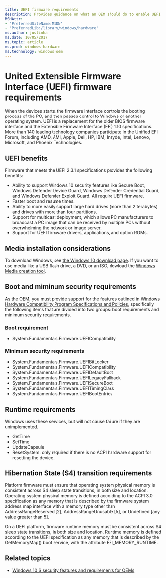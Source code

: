 ```yaml
---
title: UEFI firmware requirements
description: Provides guidance on what an OEM should do to enable UEFI
MSHAttr:
- 'PreferredSiteName:MSDN'
- 'PreferredLib:/library/windows/hardware'
ms.author: justinha
ms.date: 10/05/2017
ms.topic: article
ms.prod: windows-hardware
ms.technology: windows-oem
---
```


# United Extensible Firmware Interface (UEFI) firmware requirements
When the devices starts, the firmware interface controls the booting process of the PC, and then passes control to Windows or another operating system.
UEFI is a replacement for the older BIOS firmware interface and the Extensible Firmware Interface (EFI) 1.10 specifications.
More than 140 leading technology companies participate in the Unified EFI Forum, including AMD, AMI, Apple, Dell, HP, IBM, Insyde, Intel, Lenovo, Microsoft, and Phoenix Technologies.

## UEFI benefits
Firmware that meets the UEFI 2.3.1 specifications provides the following benefits:
- Ability to support Windows 10 security features like Secure Boot, Windows Defender Device Guard, Windows Defender Credential Guard, and Windows Defender Exploit Guard. All require UEFI firmware.
- Faster boot and resume times.
- Ability to more easily support large hard drives (more than 2 terabytes) and drives with more than four partitions.
- Support for multicast deployment, which allows PC manufacturers to broadcast a PC image that can be received by multiple PCs without overwhelming the network or image server.
- Support for UEFI firmware drivers, applications, and option ROMs.



## Media installation considerations
To download Windows, see [the Windows 10 download page](https://www.microsoft.com/en-us/software-download/windows10). If you want to use media like a USB flash drive, a DVD, or an ISO, dowload the [Windows Media creation tool](https://www.microsoft.com/en-us/software-download/windows10?d2784474-fdb0-4e9d-9e47-5e88c0e053ec=True). 

## Boot and miminum security requirements
As the OEM, you must provide support for the features outlined in [Windows Hardware Compatibility Program Specifications and Policies](https://docs.microsoft.com/en-us/windows-hardware/design/compatibility/whcp-specifications-policies), specifically the following items that are divided into two groups: boot requirements and minimum security requirements. 

### Boot requirement

- System.Fundamentals.Firmware.UEFICompatibility

### Minimum security requirements

- System.Fundamentals.Firmware.UEFIBitLocker
- System.Fundamentals.Firmware.UEFICompatibility
- System.Fundamentals.Firmware.UEFIDefaultBoot
- System.Fundamentals.Firmware.UEFILegacyFallback
- System.Fundamentals.Firmware.UEFISecureBoot
- System.Fundamentals.Firmware.UEFITimingClass
- System.Fundamentals.Firmware.UEFIBootEntries

## Runtime requirements
Windows uses these services, but will not cause failure if they are unimplemented.
- GetTime
- SetTime
- UpdateCapsule
- ResetSystem: only required if there is no ACPI hardware support for resetting the device.

## Hibernation State (S4) transition requirements
Platform firmware must ensure that operating system physical memory is consistent across S4 sleep state transitions, in both size and location.
Operating system physical memory is defined according to the ACPI 3.0 specification as any memory that is described by the firmware system address map interface with a memory type other than AddressRangeReserved [2], AddressRangeUnusable [5], or Undefined [any value greater than 5].

On a UEFI platform, firmware runtime memory must be consistent across S4 sleep state transitions, in both size and location. Runtime memory is defined according to the UEFI specification as any memory that is described by the GetMemoryMap() boot service, with the attribute EFI_MEMORY_RUNTIME.

## <span id="related_topics"></span>Related topics

- [Windows 10 S security features and requirements for OEMs](https://docs.microsoft.com/en-us/windows-hardware/design/device-experiences/oem-10s-security)